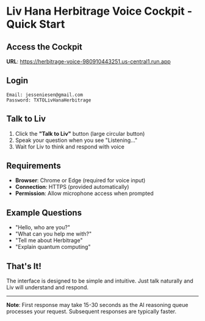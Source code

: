 # Liv Hana Herbitrage Voice Cockpit - Quick Start

## Access the Cockpit

**URL**: https://herbitrage-voice-980910443251.us-central1.run.app

## Login

```
Email: jesseniesen@gmail.com
Password: TXTOLivHanaHerbitrage
```

## Talk to Liv

1. Click the **"Talk to Liv"** button (large circular button)
2. Speak your question when you see "Listening..."
3. Wait for Liv to think and respond with voice

## Requirements

- **Browser**: Chrome or Edge (required for voice input)
- **Connection**: HTTPS (provided automatically)
- **Permission**: Allow microphone access when prompted

## Example Questions

- "Hello, who are you?"
- "What can you help me with?"
- "Tell me about Herbitrage"
- "Explain quantum computing"

## That's It!

The interface is designed to be simple and intuitive. Just talk naturally and Liv will understand and respond.

---

**Note**: First response may take 15-30 seconds as the AI reasoning queue processes your request. Subsequent responses are typically faster.
